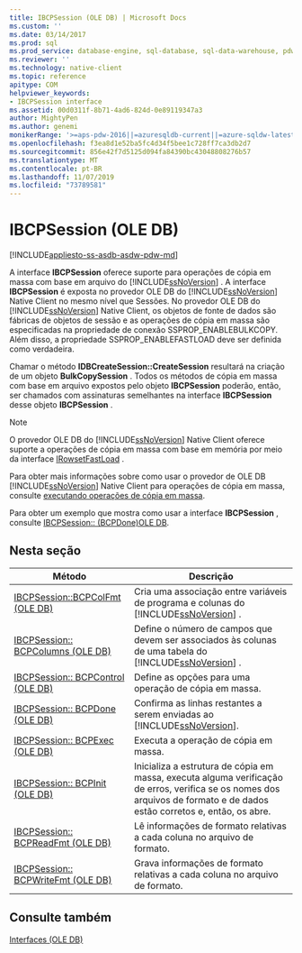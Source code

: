 ```yaml
---
title: IBCPSession (OLE DB) | Microsoft Docs
ms.custom: ''
ms.date: 03/14/2017
ms.prod: sql
ms.prod_service: database-engine, sql-database, sql-data-warehouse, pdw
ms.reviewer: ''
ms.technology: native-client
ms.topic: reference
apitype: COM
helpviewer_keywords:
- IBCPSession interface
ms.assetid: 00d0311f-8b71-4ad6-824d-0e89119347a3
author: MightyPen
ms.author: genemi
monikerRange: '>=aps-pdw-2016||=azuresqldb-current||=azure-sqldw-latest||>=sql-server-2016||=sqlallproducts-allversions||>=sql-server-linux-2017||=azuresqldb-mi-current'
ms.openlocfilehash: f3ea8d1e52ba5fc4d34f5bee1c728ff7ca3db2d7
ms.sourcegitcommit: 856e42f7d5125d094fa84390bc43048808276b57
ms.translationtype: MT
ms.contentlocale: pt-BR
ms.lasthandoff: 11/07/2019
ms.locfileid: "73789581"
---
```

# <a name="ibcpsession-ole-db"></a>IBCPSession (OLE DB)
[!INCLUDE[appliesto-ss-asdb-asdw-pdw-md](../../includes/appliesto-ss-asdb-asdw-pdw-md.md)]

  A interface **IBCPSession** oferece suporte para operações de cópia em massa com base em arquivo do [!INCLUDE[ssNoVersion](../../includes/ssnoversion-md.md)] . A interface **IBCPSession** é exposta no provedor OLE DB do [!INCLUDE[ssNoVersion](../../includes/ssnoversion-md.md)] Native Client no mesmo nível que Sessões. No provedor OLE DB do [!INCLUDE[ssNoVersion](../../includes/ssnoversion-md.md)] Native Client, os objetos de fonte de dados são fábricas de objetos de sessão e as operações de cópia em massa são especificadas na propriedade de conexão SSPROP_ENABLEBULKCOPY. Além disso, a propriedade SSPROP_ENABLEFASTLOAD deve ser definida como verdadeira.  
  
 Chamar o método **IDBCreateSession::CreateSession** resultará na criação de um objeto **BulkCopySession** . Todos os métodos de cópia em massa com base em arquivo expostos pelo objeto **IBCPSession** poderão, então, ser chamados com assinaturas semelhantes na interface **IBCPSession** desse objeto **IBCPSession** .  
  
> [!NOTE]  
>  O provedor OLE DB do [!INCLUDE[ssNoVersion](../../includes/ssnoversion-md.md)] Native Client oferece suporte a operações de cópia em massa com base em memória por meio da interface [IRowsetFastLoad](../../relational-databases/native-client-ole-db-interfaces/irowsetfastload-ole-db.md) .  
  
 Para obter mais informações sobre como usar o provedor de OLE DB [!INCLUDE[ssNoVersion](../../includes/ssnoversion-md.md)] Native Client para operações de cópia em massa, consulte [executando operações de cópia em massa](../../relational-databases/native-client/features/performing-bulk-copy-operations.md).  
  
 Para obter um exemplo que mostra como usar a interface **IBCPSession** , consulte [IBCPSession:: &#40;BCPDone&#41;OLE DB](../../relational-databases/native-client-ole-db-interfaces/ibcpsession-bcpdone-ole-db.md).  
  
## <a name="in-this-section"></a>Nesta seção  
  
|Método|Descrição|  
|------------|-----------------|  
|[IBCPSession::BCPColFmt &#40;OLE DB&#41;](../../relational-databases/native-client-ole-db-interfaces/ibcpsession-bcpcolfmt-ole-db.md)|Cria uma associação entre variáveis de programa e colunas do [!INCLUDE[ssNoVersion](../../includes/ssnoversion-md.md)] .|  
|[IBCPSession:: BCPColumns &#40;OLE DB&#41;](../../relational-databases/native-client-ole-db-interfaces/ibcpsession-bcpcolumns-ole-db.md)|Define o número de campos que devem ser associados às colunas de uma tabela do [!INCLUDE[ssNoVersion](../../includes/ssnoversion-md.md)] .|  
|[IBCPSession:: BCPControl &#40;OLE DB&#41;](../../relational-databases/native-client-ole-db-interfaces/ibcpsession-bcpcontrol-ole-db.md)|Define as opções para uma operação de cópia em massa.|  
|[IBCPSession:: BCPDone &#40;OLE DB&#41;](../../relational-databases/native-client-ole-db-interfaces/ibcpsession-bcpdone-ole-db.md)|Confirma as linhas restantes a serem enviadas ao [!INCLUDE[ssNoVersion](../../includes/ssnoversion-md.md)].|  
|[IBCPSession:: BCPExec &#40;OLE DB&#41;](../../relational-databases/native-client-ole-db-interfaces/ibcpsession-bcpexec-ole-db.md)|Executa a operação de cópia em massa.|  
|[IBCPSession:: BCPInit &#40;OLE DB&#41;](../../relational-databases/native-client-ole-db-interfaces/ibcpsession-bcpinit-ole-db.md)|Inicializa a estrutura de cópia em massa, executa alguma verificação de erros, verifica se os nomes dos arquivos de formato e de dados estão corretos e, então, os abre.|  
|[IBCPSession:: BCPReadFmt &#40;OLE DB&#41;](../../relational-databases/native-client-ole-db-interfaces/ibcpsession-bcpreadfmt-ole-db.md)|Lê informações de formato relativas a cada coluna no arquivo de formato.|  
|[IBCPSession:: BCPWriteFmt &#40;OLE DB&#41;](../../relational-databases/native-client-ole-db-interfaces/ibcpsession-bcpwritefmt-ole-db.md)|Grava informações de formato relativas a cada coluna no arquivo de formato.|  
  
## <a name="see-also"></a>Consulte também  
 [Interfaces &#40;OLE DB&#41;](https://msdn.microsoft.com/library/34c33364-8538-45db-ae41-5654481cda93)  
  
  
